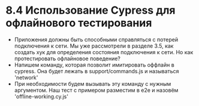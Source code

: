# 8.4 Использование Cypress для офлайнового тестирования

- Приложения должны быть способными справляться с потерей подключения к сети. Мы уже рассмотрели в разделе 3.5, как создать хук для определения состояния подключения к сети. Но как протестировать офлайновое поведение?
- Напишем команду, которая позволит имитировать оффлайн в cypress. Она будет лежать в support/commands.js и называться 'network'
- При необходимости будем вызывать эту команду с нужным аргументом. Наш тест с примером разместим в e2e и назовём 'offline-working.cy.js'